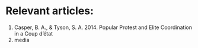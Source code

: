 # Relevant articles:

01. Casper, B. A., & Tyson, S. A. 2014. Popular Protest and Elite Coordination in a Coup d’état
02. media
